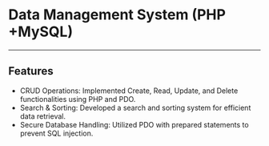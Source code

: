 # Data Management System (PHP +MySQL)
---------------------------------------
## Features 
- CRUD Operations: Implemented Create, Read, Update, and Delete functionalities using PHP and PDO.
- Search & Sorting: Developed a search and sorting system for efficient data retrieval.
- Secure Database Handling: Utilized PDO with prepared statements to prevent SQL injection.
